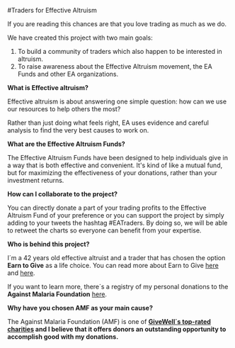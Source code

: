 #Traders for Effective Altruism

If you are reading this chances are that you love trading as much as we do. 

We have created this project with two main goals:

1. To build a community of traders which also happen to be interested in altruism. 
2. To raise awareness about the Effective Altruism movement, the EA Funds and other EA organizations.

<b>What is Effective altruism?</b>  

Effective altruism is about answering one simple question: how can we use our resources to help others the most?

Rather than just doing what feels right, EA uses evidence and careful analysis to find the very best causes to work on.

<b>What are the Effective Altruism Funds?</b>

The Effective Altruism Funds have been designed  to help individuals give in a way that is both effective and convenient. It's kind of like a mutual fund, but for maximizing the effectiveness of your donations, rather than your investment returns.

<b>How can I collaborate to the project?</b>

You can directly donate a part of your trading profits to the Effective Altruism Fund of your preference or you can support the project by simply adding to your tweets the hashtag #EATraders. By doing so, we will be able to retweet the charts so everyone can benefit from your expertise.

<b>Who is behind this project?</b>

I´m a 42 years old effective altruist and a trader that has chosen the option <b>Earn to Give</b> as a life choice. You can read more about Earn to Give <a href="https://en.wikipedia.org/wiki/Earning_to_give">here</a> and <a href="https://80000hours.org/articles/earning-to-give/">here</a>.

If you want to learn more, there´s a registry of my personal donations to the <b>Against Malaria Foundation</b> <a href="https://www.AgainstMalaria.com/EffectiveAltruismTrader">here</a>.

<b>Why have you chosen AMF as your main cause?</b>

The Against Malaria Foundation (AMF) is one of <b><a href="https://www.givewell.org/">GiveWell´s top-rated charities</a><b> and I believe that it offers donors an outstanding opportunity to accomplish good with my donations.

